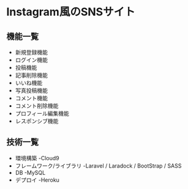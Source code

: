 # Instagram風のSNSサイト

## 機能一覧
- 新規登録機能
- ログイン機能
- 投稿機能
- 記事削除機能
- いいね機能
- 写真投稿機能
- コメント機能
- コメント削除機能
- プロフィール編集機能
- レスポンシブ機能



## 技術一覧
- 環境構築 -Cloud9
- フレームワーク/ライブラリ -Laravel / Laradock / BootStrap / SASS 
- DB -MySQL
- デプロイ -Heroku

